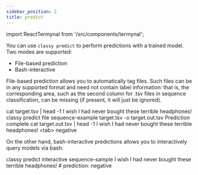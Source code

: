 ```yaml
---
sidebar_position: 2
title: predict
---
```


import ReactTermynal from '/src/components/termynal';


You can use `classy predict` to perform predictions with a trained model. Two modes are supported:
* File-based prediction
* Bash-interactive

File-based prediction allows you to automatically tag files. Such files can be in any supported format and need not contain
label information: that is, the corresponding area, such as the second column for .tsv files in sequence classification,
can be missing (if present, it will just be ignored).

<ReactTermynal>
  <span data-ty="input">cat target.tsv | head -1</span>
  <span data-ty>I wish I had never bought these terrible headphones!</span>
  <span data-ty="input">classy predict file sequence-example target.tsv -o target.out.tsv</span>
  <span data-ty="progress"></span>
  <span data-ty>Prediction complete</span>
  <span data-ty="input">cat target.out.tsv | head -1</span>
  <span data-ty>I wish I had never bought these terrible headphones! &lt;tab&gt; negative</span>
</ReactTermynal>

<p />

On the other hand, bash-interactive predictions allows you to interactively query models via bash:

<ReactTermynal>
  <span data-ty="input">classy predict interactive sequence-sample</span>
  <span data-ty="input" data-ty-prompt="Enter sequence text: ">I wish I had never bought these terrible headphones!</span>
  <span data-ty data-ty-start-delay="2000">  # prediction: negative</span>
  <span data-ty data-ty-prompt="Enter sequence text: "></span>
</ReactTermynal>

<p />
